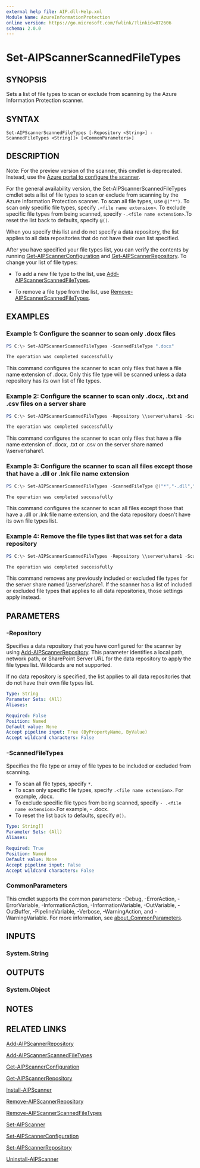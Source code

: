 ```yaml
---
external help file: AIP.dll-Help.xml
Module Name: AzureInformationProtection
online version: https://go.microsoft.com/fwlink/?linkid=872606
schema: 2.0.0
---
```


# Set-AIPScannerScannedFileTypes

## SYNOPSIS
Sets a list of file types to scan or exclude from scanning by the Azure Information Protection scanner.

## SYNTAX

```
Set-AIPScannerScannedFileTypes [-Repository <String>] -ScannedFileTypes <String[]> [<CommonParameters>]
```

## DESCRIPTION
Note: For the preview version of the scanner, this cmdlet is deprecated. Instead, use the [Azure portal to configure the scanner](/information-protection/deploy-aip-scanner-preview).

For the general availability version, the Set-AIPScannerScannedFileTypes cmdlet sets a list of file types to scan or exclude from scanning by the Azure Information Protection scanner. To scan all file types, use `@("*")`. To scan only specific file types, specify `.<file name extension>`. To exclude specific file types from being scanned, specify `-.<file name extension>`.To reset the list back to defaults, specify `@()`.

When you specify this list and do not specify a data repository, the list applies to all data repositories that do not have their own list specified. 

After you have specified your file types list, you can verify the contents by running [Get-AIPScannerConfiguration](./Get-AIPScannerConfiguration.md) and [Get-AIPScannerRepository](./Get-AIPScannerRepository.md). To change your list of file types:

- To add a new file type to the list, use [Add-AIPScannerScannedFileTypes](Add-AIPScannerScannedFileTypes.md).

- To remove a file type from the list, use [Remove-AIPScannerScannedFileTypes](Remove-AIPScannerScannedFileTypes.md).


## EXAMPLES

### Example 1: Configure the scanner to scan only .docx files

```powershell
PS C:\> Set-AIPScannerScannedFileTypes -ScannedFileType ".docx"

The operation was completed successfully
```

This command configures the scanner to scan only files that have a file name extension of .docx. Only this file type will be scanned unless a data repository has its own list of file types.

### Example 2: Configure the scanner to scan only .docx, .txt and .csv files on a server share

```powershell
PS C:\> Set-AIPScannerScannedFileTypes -Repository \\server\share1 -ScannedFileType @(".docx",".txt",".csv")

The operation was completed successfully
```

This command configures the scanner to scan only files that have a file name extension of .docx, .txt or .csv on the server share named \\\server\\share1.

### Example 3: Configure the scanner to scan all files except those that have a .dll or .lnk file name extension

```powershell
PS C:\> Set-AIPScannerScannedFileTypes -ScannedFileType @("*","-.dll","-.lnk")

The operation was completed successfully
```

This command configures the scanner to scan all files except those that have a .dll or .lnk file name extension, and the data repository doesn't have its own file types list.

### Example 4: Remove the file types list that was set for a data repository

```powershell
PS C:\> Set-AIPScannerScannedFileTypes -Repository \\server\share1 -ScannedFileType @()

The operation was completed successfully
```

This command removes any previously included or excluded file types for the server share named \\\server\\share1. If the scanner has a list of included or excluded file types that applies to all data repositories, those settings apply instead. 

## PARAMETERS

### -Repository
Specifies a data repository that you have configured for the scanner by using [Add-AIPScannerRepository](./Add-AIPScannerRepository.md). This parameter identifies a local path, network path, or SharePoint Server URL for the data repository to apply the file types list. Wildcards are not supported.

If no data repository is specified, the list applies to all data repositories that do not have their own file types list.

```yaml
Type: String
Parameter Sets: (All)
Aliases:

Required: False
Position: Named
Default value: None
Accept pipeline input: True (ByPropertyName, ByValue)
Accept wildcard characters: False
```

### -ScannedFileTypes
Specifies the file type or array of file types to be included or excluded from scanning.

- To scan all file types, specify `*`.
- To scan only specific file types, specify `.<file name extension>`. For example, .docx.
- To exclude specific file types from being scanned, specify `- .<file name extension>`.For example, - .docx. 
- To reset the list back to defaults, specify `@()`.

```yaml
Type: String[]
Parameter Sets: (All)
Aliases:

Required: True
Position: Named
Default value: None
Accept pipeline input: False
Accept wildcard characters: False
```

### CommonParameters
This cmdlet supports the common parameters: -Debug, -ErrorAction, -ErrorVariable, -InformationAction, -InformationVariable, -OutVariable, -OutBuffer, -PipelineVariable, -Verbose, -WarningAction, and -WarningVariable. For more information, see [about_CommonParameters](https://go.microsoft.com/fwlink/?LinkID=113216).

## INPUTS

### System.String

## OUTPUTS

### System.Object

## NOTES

## RELATED LINKS

[Add-AIPScannerRepository](./Add-AIPScannerRepository.md)

[Add-AIPScannerScannedFileTypes](Add-AIPScannerScannedFileTypes.md)

[Get-AIPScannerConfiguration](./Get-AIPScannerConfiguration.md)

[Get-AIPScannerRepository](./Get-AIPScannerRepository.md)

[Install-AIPScanner](./Install-AIPScanner.md)

[Remove-AIPScannerRepository](Remove-AIPScannerRepository.md)

[Remove-AIPScannerScannedFileTypes](Remove-AIPScannerScannedFileTypes.md)

[Set-AIPScanner](./Set-AIPScanner.md)

[Set-AIPScannerConfiguration](./Set-AIPScannerConfiguration.md)

[Set-AIPScannerRepository](./Set-AIPScannerRepository.md)

[Uninstall-AIPScanner](./Uninstall-AIPScanner.md)